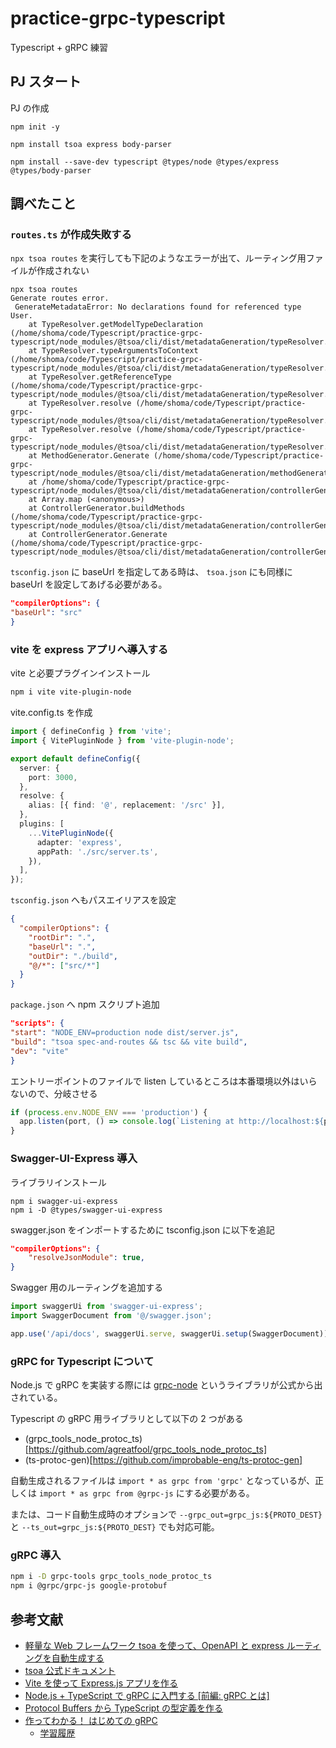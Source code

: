 # practice-grpc-typescript

Typescript + gRPC 練習

## PJ スタート

PJ の作成

```npm
npm init -y

npm install tsoa express body-parser

npm install --save-dev typescript @types/node @types/express @types/body-parser
```

## 調べたこと

### `routes.ts` が作成失敗する

`npx tsoa routes` を実行しても下記のようなエラーが出て、ルーティング用ファイルが作成されない

```
npx tsoa routes
Generate routes error.
 GenerateMetadataError: No declarations found for referenced type User.
    at TypeResolver.getModelTypeDeclaration (/home/shoma/code/Typescript/practice-grpc-typescript/node_modules/@tsoa/cli/dist/metadataGeneration/typeResolver.js:755:19)
    at TypeResolver.typeArgumentsToContext (/home/shoma/code/Typescript/practice-grpc-typescript/node_modules/@tsoa/cli/dist/metadataGeneration/typeResolver.js:880:34)
    at TypeResolver.getReferenceType (/home/shoma/code/Typescript/practice-grpc-typescript/node_modules/@tsoa/cli/dist/metadataGeneration/typeResolver.js:576:14)
    at TypeResolver.resolve (/home/shoma/code/Typescript/practice-grpc-typescript/node_modules/@tsoa/cli/dist/metadataGeneration/typeResolver.js:389:36)
    at TypeResolver.resolve (/home/shoma/code/Typescript/practice-grpc-typescript/node_modules/@tsoa/cli/dist/metadataGeneration/typeResolver.js:379:118)
    at MethodGenerator.Generate (/home/shoma/code/Typescript/practice-grpc-typescript/node_modules/@tsoa/cli/dist/metadataGeneration/methodGenerator.js:39:78)
    at /home/shoma/code/Typescript/practice-grpc-typescript/node_modules/@tsoa/cli/dist/metadataGeneration/controllerGenerator.js:45:41
    at Array.map (<anonymous>)
    at ControllerGenerator.buildMethods (/home/shoma/code/Typescript/practice-grpc-typescript/node_modules/@tsoa/cli/dist/metadataGeneration/controllerGenerator.js:45:14)
    at ControllerGenerator.Generate (/home/shoma/code/Typescript/practice-grpc-typescript/node_modules/@tsoa/cli/dist/metadataGeneration/controllerGenerator.js:34:27)
```

`tsconfig.json` に baseUrl を指定してある時は、 `tsoa.json` にも同様に baseUrl を設定してあげる必要がある。

```json
"compilerOptions": {
"baseUrl": "src"
}
```

### vite を express アプリへ導入する

vite と必要プラグインインストール

```bash
npm i vite vite-plugin-node
```

vite.config.ts を作成

```ts
import { defineConfig } from 'vite';
import { VitePluginNode } from 'vite-plugin-node';

export default defineConfig({
  server: {
    port: 3000,
  },
  resolve: {
    alias: [{ find: '@', replacement: '/src' }],
  },
  plugins: [
    ...VitePluginNode({
      adapter: 'express',
      appPath: './src/server.ts',
    }),
  ],
});
```

`tsconfig.json` へもパスエイリアスを設定

```json
{
  "compilerOptions": {
    "rootDir": ".",
    "baseUrl": ".",
    "outDir": "./build",
    "@/*": ["src/*"]
  }
}
```

`package.json` へ npm スクリプト追加

```json
"scripts": {
"start": "NODE_ENV=production node dist/server.js",
"build": "tsoa spec-and-routes && tsc && vite build",
"dev": "vite"
}
```

エントリーポイントのファイルで listen しているところは本番環境以外はいらないので、分岐させる

```ts
if (process.env.NODE_ENV === 'production') {
  app.listen(port, () => console.log(`Listening at http://localhost:${port}`));
}
```

### Swagger-UI-Express 導入

ライブラリインストール

```
npm i swagger-ui-express
npm i -D @types/swagger-ui-express
```

swagger.json をインポートするために tsconfig.json に以下を追記

```json
"compilerOptions": {
    "resolveJsonModule": true,
}
```

Swagger 用のルーティングを追加する

```ts
import swaggerUi from 'swagger-ui-express';
import SwaggerDocument from '@/swagger.json';

app.use('/api/docs', swaggerUi.serve, swaggerUi.setup(SwaggerDocument));
```

### gRPC for Typescript について

Node.js で gRPC を実装する際には [grpc-node](https://github.com/grpc/grpc-node) というライブラリが公式から出されている。

Typescript の gRPC 用ライブラリとして以下の 2 つがある

- (grpc_tools_node_protoc_ts)[https://github.com/agreatfool/grpc_tools_node_protoc_ts]
- (ts-protoc-gen)[https://github.com/improbable-eng/ts-protoc-gen]

自動生成されるファイルは `import * as grpc from 'grpc'` となっているが、正しくは `import * as grpc from @grpc-js` にする必要がある。

または、コード自動生成時のオプションで `--grpc_out=grpc_js:${PROTO_DEST}` と `--ts_out=grpc_js:${PROTO_DEST}` でも対応可能。

### gRPC 導入

```bash
npm i -D grpc-tools grpc_tools_node_protoc_ts
npm i @grpc/grpc-js google-protobuf
```

## 参考文献

- [軽量な Web フレームワーク tsoa を使って、OpenAPI と express ルーティングを自動生成する](https://zenn.dev/briete/articles/e556424c18e68d)
- [tsoa 公式ドキュメント](https://tsoa-community.github.io/docs/)
- [Vite を使って Express.js アプリを作る](https://scrapbox.io/dojineko/Vite%E3%82%92%E4%BD%BF%E3%81%A3%E3%81%A6Express.js%E3%82%A2%E3%83%97%E3%83%AA%E3%82%92%E4%BD%9C%E3%82%8B)
- [Node.js + TypeScript で gRPC に入門する [前編: gRPC とは]](https://qiita.com/hedrall/items/038a2b29d27dd631be8a)
- [Protocol Buffers から TypeScript の型定義を作る](https://zenn.dev/ryo_kawamata/articles/ts-from-protocol-buffers)
- [作ってわかる！ はじめての gRPC](https://zenn.dev/hsaki/books/golang-grpc-starting)
  - [学習履歴](./golang)
